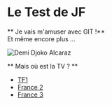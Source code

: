 # Le Test de JF
** Je vais m'amuser avec GIT !**  
Et même encore plus ...  
  
![Demi Djoko Alcaraz](images/Demi-Roland.png "C'est parti !")
  
** Mais où est la TV ? **  
- [TF1](https://www.tf1.fr/)  
- [France 2](https://www.france.tv/france-2)  
- [France 3](https://www.france.tv/france-3)  



